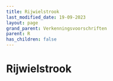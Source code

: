 ```yaml
---
title: Rijwielstrook
last_modified_date: 19-09-2023
layout: page
grand_parent: Verkenningsvoorschriften
parent: R
has_children: false
---
```


Rijwielstrook
=============

